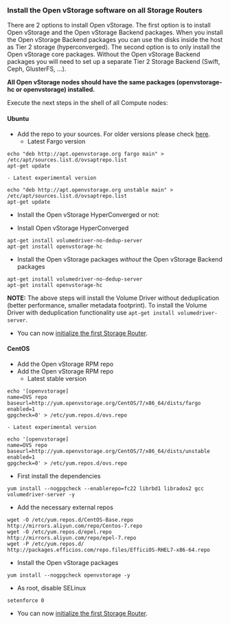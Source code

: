### <a name="installovs"></a>Install the Open vStorage software on all Storage Routers

There are 2 options to install Open vStorage. The first option is to
install Open vStorage and the Open vStorage Backend packages. When you
install the Open vStorage Backend packages you can use the disks inside
the host as Tier 2 storage (hyperconverged). The second
option is to only install the Open vStorage core packages. Without the
Open vStorage Backend packages you will need to set up a separate Tier 2
Storage Backend (Swift, Ceph, GlusterFS, ...).


**All Open vStorage nodes should have the same packages (openvstorage-hc or openvstorage) installed.**

Execute the next steps in the shell of all Compute nodes:

#### Ubuntu
-   Add the repo to your sources. For older versions please check [here](../olderreleases.md).
    - Latest  Fargo version
```
echo "deb http://apt.openvstorage.org fargo main" > /etc/apt/sources.list.d/ovsaptrepo.list
apt-get update
```
    - Latest experimental version
```
echo "deb http://apt.openvstorage.org unstable main" > /etc/apt/sources.list.d/ovsaptrepo.list
apt-get update
```

-  Install the Open vStorage HyperConverged or not:
  *   Install Open vStorage HyperConverged
```
apt-get install volumedriver-no-dedup-server
apt-get install openvstorage-hc
```
  *   Install the Open vStorage packages *without* the Open vStorage Backend packages
```
apt-get install volumedriver-no-dedup-server
apt-get install openvstorage-hc
```

**NOTE:** The above steps will install the Volume Driver without deduplication (better performance, smaller metadata footprint). To install the Volume Driver with deduplication functionality use `apt-get install volumedriver-server`.

-   You can now [initialize the first Storage Router](#initialize).


#### CentOS
-   Add the Open vStorage RPM repo
-   Add the Open vStorage RPM repo
    - Latest stable version
```
echo '[openvstorage]
name=OVS repo
baseurl=http://yum.openvstorage.org/CentOS/7/x86_64/dists/fargo
enabled=1
gpgcheck=0' > /etc/yum.repos.d/ovs.repo
```
    - Latest experimental version
```
echo '[openvstorage]
name=OVS repo
baseurl=http://yum.openvstorage.org/CentOS/7/x86_64/dists/unstable
enabled=1
gpgcheck=0' > /etc/yum.repos.d/ovs.repo
```
-   First install the dependencies
```
yum install --nogpgcheck --enablerepo=fc22 librbd1 librados2 gcc volumedriver-server -y
```
-   Add the necessary external repos
```
wget -O /etc/yum.repos.d/CentOS-Base.repo http://mirrors.aliyun.com/repo/Centos-7.repo
wget -O /etc/yum.repos.d/epel.repo http://mirrors.aliyun.com/repo/epel-7.repo
wget -P /etc/yum.repos.d/ http://packages.efficios.com/repo.files/EfficiOS-RHEL7-x86-64.repo
```
-   Install the Open vStorage packages
```
yum install --nogpgcheck openvstorage -y
```
- As root, disable SELinux
```
setenforce 0
```
-   You can now [initialize the first Storage Router](#initialize).

